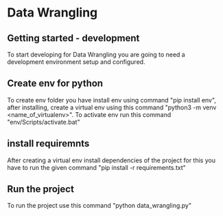 # Data Wrangling

## Getting started - development

To start developing for Data Wrangling you are going to need a development environment setup and configured.

## Create env for python

To create env folder you have install env using command "pip install env", after installing, create a virtual env using this command "python3 -m venv <name_of_virtualenv>". To activate env run this command "env/Scripts/activate.bat"

## install requiremnts

After creating a virtual env install dependencies of the project for this you have to run the given command "pip install -r requirements.txt"

## Run the project

To run the project use this command "python data_wrangling.py"
